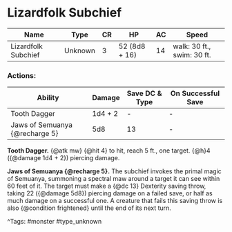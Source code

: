 # Lizardfolk Subchief

| Name | Type | CR | HP | AC | Speed |
|------|------|----|----|----|-------|
| Lizardfolk Subchief | Unknown | 3 | 52 (8d8 + 16) | 14 | walk: 30 ft., swim: 30 ft. |

### Actions:

| Ability | Damage | Save DC & Type | On Successful Save |
|---------|--------|----------------|--------------------|
| Tooth Dagger | 1d4 + 2 | - | - |
| Jaws of Semuanya {@recharge 5} | 5d8 | 13 | - |


**Tooth Dagger.** {@atk mw} {@hit 4} to hit, reach 5 ft., one target. {@h}4 ({@damage 1d4 + 2}) piercing damage.

**Jaws of Semuanya {@recharge 5}.** The subchief invokes the primal magic of Semuanya, summoning a spectral maw around a target it can see within 60 feet of it. The target must make a {@dc 13} Dexterity saving throw, taking 22 ({@damage 5d8}) piercing damage on a failed save, or half as much damage on a successful one. A creature that fails this saving throw is also {@condition frightened} until the end of its next turn.

^Tags: #monster #type_unknown